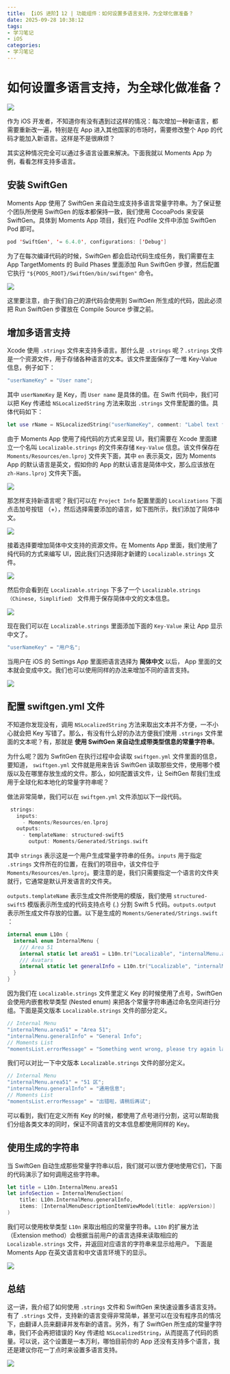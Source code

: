 ```yaml
---
title: 【iOS 进阶】12 | 功能组件：如何设置多语言支持，为全球化做准备？
date: 2025-09-28 10:38:12
tags:
- 学习笔记
- iOS
categories:
- 学习笔记
---
```


# 如何设置多语言支持，为全球化做准备？

![](https://cdn.jsdelivr.net/gh/fengyanxin/YXBlogPic/img/image-20250928104137517.png)

<!-- more -->

作为 iOS 开发者，不知道你有没有遇到过这样的情况：每次增加一种新语言，都需要重新改一遍，特别是在 App 进入其他国家的市场时，需要修改整个 App 的代码才能加入新语言。这样是不是很麻烦？

其实这种情况完全可以通过多语言设置来解决。下面我就以 Moments App 为例，看看怎样支持多语言。

## 安装 SwiftGen

Moments App 使用了 SwiftGen 来自动生成支持多语言常量字符串。为了保证整个团队所使用 SwiftGen 的版本都保持一致，我们使用 CocoaPods 来安装 SwiftGen。具体到 Moments App 项目，我们在 Podfile 文件中添加 SwiftGen Pod 即可。

``` swift
pod 'SwiftGen', '= 6.4.0', configurations: ['Debug']
```

为了在每次编译代码的时候，SwiftGen 都会启动代码生成任务，我们需要在主 App TargetMoments 的 Build Phases 里面添加 Run SwiftGen 步骤，然后配置它执行 `"${PODS_ROOT}/SwiftGen/bin/swiftgen"` 命令。

![](https://cdn.jsdelivr.net/gh/fengyanxin/YXBlogPic/img/image-20250928104523858.png)

这里要注意，由于我们自己的源代码会使用到 SwiftGen 所生成的代码，因此必须把 Run SwiftGen 步骤放在 Compile Source 步骤之前。

## 增加多语言支持

Xcode 使用 `.strings` 文件来支持多语言。那什么是 `.strings` 呢？`.strings` 文件是一个资源文件，用于存储各种语言的文本。该文件里面保存了一堆 Key-Value 信息，例子如下：

``` swift
"userNameKey" = "User name";
```

其中 `userNameKey` 是 Key，而 `User name` 是具体的值。在 Swift 代码中，我们可以把 Key 传递给 `NSLocalizedString` 方法来取出 `.strings` 文件里配置的值。具体代码如下：

``` swift
let use rName = NSLocalizedString("userNameKey", comment: "Label text for user name")
```

由于 Moments App 使用了纯代码的方式来呈现 UI，我们需要在 Xcode 里面建立一个名叫 `Localizable.strings` 的文件来存储 `Key-Value` 信息。该文件保存在 `Moments/Resources/en.lproj` 文件夹下面，其中 `en` 表示英文，因为 Moments App 的默认语言是英文，假如你的 App 的默认语言是简体中文，那么应该放在 `zh-Hans.lproj` 文件夹下面。

![](https://cdn.jsdelivr.net/gh/fengyanxin/YXBlogPic/img/image-20250928104912594.png)

那怎样支持新语言呢？我们可以在 `Project Info` 配置里面的 `Localizations` 下面点击加号按钮 （+），然后选择需要添加的语言，如下图所示，我们添加了简体中文。

![](https://cdn.jsdelivr.net/gh/fengyanxin/YXBlogPic/img/image-20250928105216135.png)

接着选择要增加简体中文支持的资源文件。在 Moments App 里面，我们使用了纯代码的方式来编写 UI，因此我们只选择刚才新建的 `Localizable.strings` 文件。

![](https://cdn.jsdelivr.net/gh/fengyanxin/YXBlogPic/img/image-20250928105323651.png)

然后你会看到在 `Localizable.strings` 下多了一个 `Localizable.strings（Chinese, Simplified）` 文件用于保存简体中文的文本信息。

![](https://cdn.jsdelivr.net/gh/fengyanxin/YXBlogPic/img/image-20250928105432884.png)

现在我们可以在 `Localizable.strings` 里面添加下面的 `Key-Value` 来让 App 显示中文了。

``` swift
"userNameKey" = "用户名";
```

当用户在 iOS 的 Settings App 里面把语言选择为 **简体中文** 以后， App 里面的文本就会变成中文。我们也可以使用同样的办法来增加不同的语言支持。

![](https://cdn.jsdelivr.net/gh/fengyanxin/YXBlogPic/img/image-20250928105604673.png)

## 配置 swiftgen.yml 文件

不知道你发现没有，调用 `NSLocalizedString` 方法来取出文本并不方便，一不小心就会把 Key 写错了。那么，有没有什么好的办法方便我们使用 `.strings` 文件里面的文本呢？有，那就是 **使用 SwiftGen 来自动生成带类型信息的常量字符串**。

为什么呢？因为 SwfitGen 在执行过程中会读取 `swiftgen.yml` 文件里面的信息，要知道， `swiftgen.yml` 文件就是用来告诉 SwiftGen 读取那些文件，使用哪个模版以及在哪里存放生成的文件。那么，如何配置该文件，让 SeiftGen 帮我们生成用于全球化和本地化的常量字符串呢？

做法非常简单，我们可以在 `swiftgen.yml` 文件添加以下一段代码。

``` swift
 strings:
   inputs:
     - Moments/Resources/en.lproj
   outputs:
     - templateName: structured-swift5
       output: Moments/Generated/Strings.swift
```

其中 `strings` 表示这是一个用户生成常量字符串的任务。`inputs` 用于指定 `.strings` 文件所在的位置，在我们的项目中，该文件位于 `Moments/Resources/en.lproj`。要注意的是，我们只需要指定一个语言的文件夹就行，它通常是默认开发语言的文件夹。

`outputs.templateName` 表示生成文件所使用的模版，我们使用 `structured-swift5` 模版表示所生成的代码支持点号 (.) 分割 Swift 5 代码。`outputs.output` 表示所生成文件存放的位置。以下是生成的 `Moments/Generated/Strings.swift` ：

``` swift
internal enum L10n {
  internal enum InternalMenu {
    /// Area 51
    internal static let area51 = L10n.tr("Localizable", "internalMenu.area51")
    /// Avatars
    internal static let generalInfo = L10n.tr("Localizable", "internalMenu.generalInfo")
  }
}
```

因为我们在 `Localizable.strings` 文件里定义 Key 的时候使用了点号，SwiftGen 会使用内嵌套枚举类型 (Nested enum) 来把各个常量字符串通过命名空间进行分组。下面是英文版本 `Localizable.strings` 文件的部分定义。

``` swift
// Internal Menu
"internalMenu.area51" = "Area 51";
"internalMenu.generalInfo" = "General Info";
// Moments List
"momentsList.errorMessage" = "Something went wrong, please try again later";
```

我们可以对比一下中文版本 `Localizable.strings` 文件的部分定义。

``` swift
// Internal Menu
"internalMenu.area51" = "51 区";
"internalMenu.generalInfo" = "通用信息";
// Moments List
"momentsList.errorMessage" = "出错啦，请稍后再试";
```

可以看到，我们在定义所有 Key 的时候，都使用了点号进行分割，这可以帮助我们分组各类文本的同时，保证不同语言的文本信息都使用同样的 Key。

## 使用生成的字符串

当 SwiftGen 自动生成那些常量字符串以后，我们就可以很方便地使用它们，下面的代码演示了如何调用这些字符串。

``` swift
let title = L10n.InternalMenu.area51
let infoSection = InternalMenuSection(
    title: L10n.InternalMenu.generalInfo,
    items: [InternalMenuDescriptionItemViewModel(title: appVersion)]
)
```

我们可以使用枚举类型 `L10n` 来取出相应的常量字符串。`L10n` 的扩展方法 （Extension method）会根据当前用户的语言选择来读取相应的 `Localizable.strings` 文件，并返回对应语言的字符串来显示给用户。
下面是 Moments App 在英文语言和中文语言环境下的显示。

![](https://cdn.jsdelivr.net/gh/fengyanxin/YXBlogPic/img/image-20250928110224034.png)

## 总结

这一讲，我介绍了如何使用 `.strings` 文件和 SwiftGen 来快速设置多语言支持。有了 `.strings` 文件，支持新的语言变得非常简单，甚至可以在没有程序员的情况下，由翻译人员来翻译并发布新的语言。另外，有了 SwiftGen 所生成的常量字符串，我们不会再把错误的 Key 传递给 `NSLocalizedString`，从而提高了代码的质量。可以说，这个设置是一本万利，哪怕目前你的 App 还没有支持多个语言，我还是建议你花一丁点时来设置多语言支持。

![](https://cdn.jsdelivr.net/gh/fengyanxin/YXBlogPic/img/image-20250928104137517.png)

